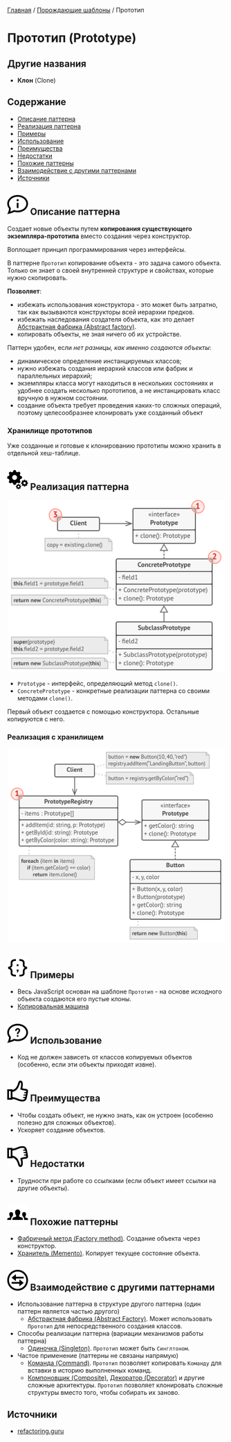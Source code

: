 [Главная](../../#readme) / [Порождающие шаблоны](../#readme) / Прототип

# Прототип (Prototype)

## Другие названия

* **Клон** (Clone)

## Содержание

* [Описание паттерна](#-описание-паттерна)
* [Реализация паттерна](#-реализация-паттерна)
* [Примеры](#-примеры)
* [Использование](#-использование)
* [Преимущества](#-преимущества)
* [Недостатки](#-недостатки)
* [Похожие паттерны](#-похожие-паттерны)
* [Взаимодействие с другими паттернами](#-взаимодействие-с-другими-паттернами)
* [Источники](#источники)

## ![](../../ui/info.svg) Описание паттерна

Создает новые объекты путем **копирования существующего экземпляра-прототипа** вместо создания через конструктор.

Воплощает принцип программирования через интерфейсы.

В паттерне `Прототип` копирование объекта - это задача самого объекта. Только он знает о своей внутренней структуре и свойствах, которые нужно скопировать.

**Позволяет**:

* избежать использования конструктора - это может быть затратно, так как вызываются конструкторы всей иерархии предков.
* избежать наследования создателя объекта, как это делает [Абстрактная фабрика (Abstract factory)](../abstractFactory#readme).
* копировать объекты, не зная ничего об их устройстве.

Паттерн удобен, если *нет разницы, как именно создаются объекты*:

* динамическое определение инстанцируемых классов;
* нужно избежать создания иерархий классов или фабрик и параллельных иерархий;
* экземпляры класса могут находиться в нескольких состояниях и удобнее создать несколько прототипов, а не инстанцировать класс вручную в нужном состоянии.
* создание объекта требует проведения каких-то сложных операций, поэтому целесообразнее клонировать уже созданный объект

### Хранилище прототипов

Уже созданные и готовые к клонированию прототипы можно хранить в отдельной хеш-таблице.

## ![](../../ui/gear.svg) Реализация паттерна

![Схема паттерна Прототип](./scheme/scheme.png)

* `Prototype` - интерфейс, определяющий метод `clone()`.
* `ConcretePrototype` - конкретные реализации паттерна со своими методами `clone()`.

Первый объект создается с помощью конструктора. Остальные копируются с него.

### Реализация с хранилищем

![Схема паттерна Прототип](./scheme/registry.png)

## ![](../../ui/code.svg) Примеры

* Весь JavaScript основан на шаблоне `Прототип` - на основе исходного объекта создаются его пустые клоны.
* [Копировальная машина](./copy#readme)

## ![](../../ui/question.svg) Использование

* Код не должен зависеть от классов копируемых объектов (особенно, если эти объекты приходят извне).

## ![](../../ui/good.svg) Преимущества

* Чтобы создать объект, не нужно знать, как он устроен (особенно полезно для сложных объектов).
* Ускоряет создание объектов.

## ![](../../ui/bad.svg) Недостатки

* Трудности при работе со ссылками (если объект имеет ссылки на другие объекты).

## ![](../../ui/twins.svg) Похожие паттерны

* [Фабричный метод (Factory method)](../factoryMethod#readme). Создание объекта через конструктор.
* [Хранитель (Memento)](../../behavioral/memento#readme). Копирует текущее состояние объекта.

## ![](../../ui/interaction.svg) Взаимодействие с другими паттернами

* Использование паттерна в структуре другого паттерна (один паттерн является частью другого)
  * [Абстрактная фабрика (Abstract Factory)](../abstractFactory#readme). Может использовать `Прототип` для непосредственного создания классов.
* Способы реализации паттерна (вариации механизмов работы паттерна)
  * [Одиночка (Singleton)](../singleton#readme). `Прототип` может быть `Синглтоном`.
* Частое применение (паттерны не связаны напрямую)
  * [Команда (Command)](../../behavioral/command#readme). `Прототип` позволяет копировать `Команду` для вставки в историю выполненных команд.
  * [Компоновщик (Composite)](../../structural/composite#readme), [Декоратор (Decorator)](../../structural/decorator#readme) и другие сложные архитектуры. `Прототип` позволяет клонировать сложные структуры вместо того, чтобы собирать их заново.

## Источники

* [refactoring.guru](https://refactoring.guru/ru/design-patterns/prototype)
